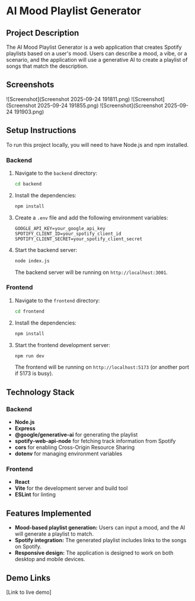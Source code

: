 # AI Mood Playlist Generator

## Project Description

The AI Mood Playlist Generator is a web application that creates Spotify playlists based on a user's mood. Users can describe a mood, a vibe, or a scenario, and the application will use a generative AI to create a playlist of songs that match the description.

## Screenshots
![Screenshot](Screenshot 2025-09-24 191811.png)
![Screenshot](Screenshot 2025-09-24 191855.png)
![Screenshot](Screenshot 2025-09-24 191903.png)

## Setup Instructions

To run this project locally, you will need to have Node.js and npm installed.

### Backend

1.  Navigate to the `backend` directory:
    ```bash
    cd backend
    ```
2.  Install the dependencies:
    ```bash
    npm install
    ```
3.  Create a `.env` file and add the following environment variables:
    ```
    GOOGLE_API_KEY=your_google_api_key
    SPOTIFY_CLIENT_ID=your_spotify_client_id
    SPOTIFY_CLIENT_SECRET=your_spotify_client_secret
    ```
4.  Start the backend server:
    ```bash
    node index.js
    ```
    The backend server will be running on `http://localhost:3001`.

### Frontend

1.  Navigate to the `frontend` directory:
    ```bash
    cd frontend
    ```
2.  Install the dependencies:
    ```bash
    npm install
    ```
3.  Start the frontend development server:
    ```bash
    npm run dev
    ```
    The frontend will be running on `http://localhost:5173` (or another port if 5173 is busy).

## Technology Stack

### Backend

*   **Node.js**
*   **Express**
*   **@google/generative-ai** for generating the playlist
*   **spotify-web-api-node** for fetching track information from Spotify
*   **cors** for enabling Cross-Origin Resource Sharing
*   **dotenv** for managing environment variables

### Frontend

*   **React**
*   **Vite** for the development server and build tool
*   **ESLint** for linting

## Features Implemented

*   **Mood-based playlist generation:** Users can input a mood, and the AI will generate a playlist to match.
*   **Spotify integration:** The generated playlist includes links to the songs on Spotify.
*   **Responsive design:** The application is designed to work on both desktop and mobile devices.

## Demo Links

[Link to live demo]
